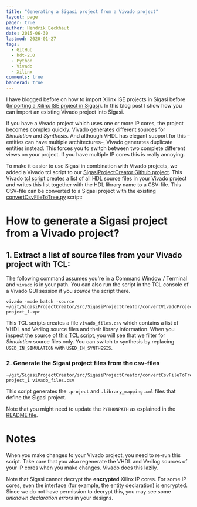 ```yaml
---
title: "Generating a Sigasi project from a Vivado project"
layout: page 
pager: true
author: Hendrik Eeckhaut
date: 2015-06-30
lastmod: 2020-01-27
tags: 
  - GitHub
  - hdt-2.0
  - Python
  - Vivado
  - Xilinx
comments: true
bannerad: true
---
```


I have blogged before on how to import Xilinx ISE projects in Sigasi before ([Importing a Xilinx ISE project in Sigasi](/tech/importing-xilinx-ise-project-sigasi)).
In this blog post I show how you can import an existing Vivado project into Sigasi.

If you have a Vivado project which uses one or more IP cores, the project becomes complex quickly.
Vivado generates different sources for *Simulation* and *Synthesis*.
And although VHDL has elegant support for this –entities can have multiple architectures–, Vivado generates duplicate entities instead.
This forces you to switch between two complete different views on your project.
If you have multiple IP cores this is really annoying.

To make it easier to use Sigasi in combination with Vivado projects, we added a Vivado tcl script to our [SigasiProjectCreator Github project](https://github.com/sigasi/SigasiProjectCreator).
This Vivado [tcl script](https://github.com/sigasi/SigasiProjectCreator/blob/master/src/SigasiProjectCreator/convertVivadoProjectToCsv.tcl) creates a list of all HDL source files in your Vivado project and writes this list together with the HDL library name to a CSV-file.
This CSV-file can be converted to a Sigasi project with the existing [convertCsvFileToTree.py](https://github.com/sigasi/SigasiProjectCreator/blob/master/src/SigasiProjectCreator/convertCsvFileToTree.py) script:

# How to generate a Sigasi project from a Vivado project?

## 1. Extract a list of source files from your Vivado project with TCL:

The following command assumes you're in a Command Window / Terminal and `vivado` is in your path.
You can also run the script in the TCL console of a Vivado GUI session if you *source* the script there.

```
vivado -mode batch -source ~/git/SigasiProjectCreator/src/SigasiProjectCreator/convertVivadoProjectToCsv.tcl project_1.xpr
```

This TCL scripts creates a file `vivado_files.csv` which contains a list of VHDL and Verilog source files and their library information.
When you inspect the source of [this TCL script](https://github.com/sigasi/SigasiProjectCreator/blob/master/src/SigasiProjectCreator/convertVivadoProjectToCsv.tcl), you will see that we filter for *Simulation* source files only.
You can switch to synthesis by replacing `USED_IN_SIMULATION` with `USED_IN_SYNTHESIS`.

### 2. Generate the Sigasi project files from the csv-files

```
~/git/SigasiProjectCreator/src/SigasiProjectCreator/convertCsvFileToTree.py project_1 vivado_files.csv
```
This script generates the `.project` and `.library_mapping.xml` files that define the Sigasi project.

Note that you might need to update the `PYTHONPATH` as explained in the [README file](https://github.com/sigasi/SigasiProjectCreator/blob/master/README.md).

# Notes

When you make changes to your Vivado project, you need to re-run this script.
Take care that you also regenerate the VHDL and Verilog sources of your IP cores when you make changes.
Vivado does this lazily.

Note that Sigasi cannot decrypt the **encrypted** Xilinx IP cores.
For some IP cores, even the interface (for example, the entity declaration) is encrypted.
Since we do not have permission to decrypt this, you may see some *unknown declaration errors* in your designs.
